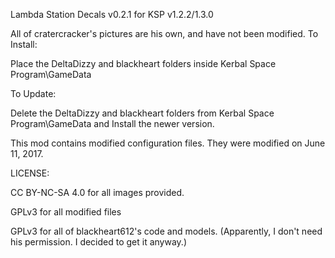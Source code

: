 Lambda Station Decals v0.2.1 for KSP v1.2.2/1.3.0

All of cratercracker's pictures are his own, and have not been modified.
To Install:

Place the DeltaDizzy and blackheart folders inside Kerbal Space Program\GameData

To Update:

Delete the DeltaDizzy and blackheart folders from Kerbal Space Program\GameData and Install the newer version.

This mod contains modified configuration files. They were modified on June 11, 2017.

LICENSE:

CC BY-NC-SA 4.0 for all images provided.

GPLv3 for all modified files

GPLv3 for all of blackheart612's code and models.
(Apparently, I don't need his permission. I decided to get it anyway.)
